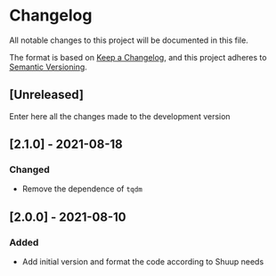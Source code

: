 # Changelog
All notable changes to this project will be documented in this file.

The format is based on [Keep a Changelog](https://keepachangelog.com/en/1.0.0/),
and this project adheres to [Semantic Versioning](https://semver.org/spec/v2.0.0.html).

## [Unreleased]

Enter here all the changes made to the development version

## [2.1.0] - 2021-08-18

### Changed

- Remove the dependence of `tqdm`

## [2.0.0] - 2021-08-10

### Added

- Add initial version and format the code according to Shuup needs
